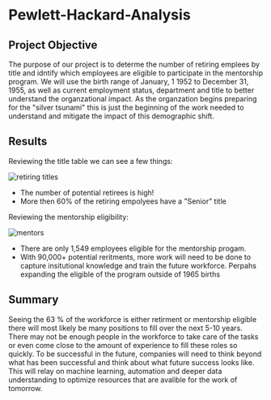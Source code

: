 # Pewlett-Hackard-Analysis

## Project Objective 
The purpose of our project is to determe the number of retiring emplees by title and idntify which employees are eligible to participate in the mentorship program. We will use the birth range of January, 1 1952 to December 31, 1955, as well as current employment status, department and title to better understand the organzational impact. As the organzation begins preparing for the "silver tsunami" this is just the beginning of the work needed to understand and mitigate the impact of this demographic shift.

## Results 

Reviewing the title table we can see a few things: 

![retiring titles](https://user-images.githubusercontent.com/86968320/140829355-2b4db5cd-65c3-4d15-94d3-15936a013b1b.png)

- The number of potential retirees is high!
- More then 60% of the retiring empolyees have a "Senior" title

Reviewing the mentorship eligibility:

![mentors](https://user-images.githubusercontent.com/86968320/140829612-a86ea779-c00f-42a5-b531-f96c77607ca1.png)

- There are only 1,549 employees eligible for the mentorship progam. 
- With 90,000+ potential reritments, more work will need to be done to capture insitutional knowledge and train the future workforce. Perpahs expanding the eligible of the program outside of 1965 births 

## Summary

Seeing the 63 % of the workforce is either retirment or mentorship eligible there will most likely be many positions to fill over the next 5-10 years. There may not be enough people in the workforce to take care of the tasks or even come close to the amount of experience to fill these roles so quickly. To be successful in the future, companies will need to think beyond what has been successful and think about what future success looks like. This will relay on machine learning, automation and deeper data understanding to optimize resources that are avalible for the work of tomorrow.

